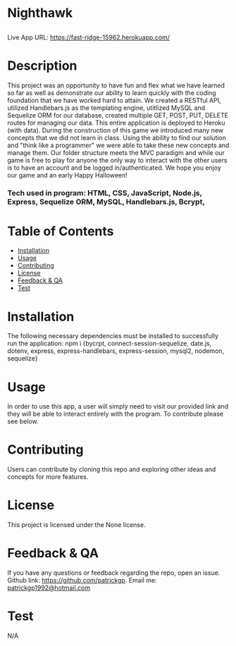 # Nighthawk

##  

Live App URL: https://fast-ridge-15962.herokuapp.com/

# Description
This project was an opportunity to have fun and flex what we have learned so far as well as demonstrate our ability to learn quickly with the coding foundation that we have worked hard to attain. We created a RESTful API, utilized Handlebars.js as the templating engine, utitlized MySQL and Sequelize ORM for our database, created multiple GET, POST, PUT, DELETE routes for managing our data. This entire application is deployed to Heroku (with data). During the construction of this game we introduced many new concepts that we did not learn in class. Using the ability to find our solution and "think like a programmer" we were able to take these new concepts and manage them. Our folder structure meets the MVC paradigm and while our game is free to play for anyone the only way to interact with the other users is to have an account and be logged in/authenticated. We hope you enjoy our game and an early Happy Halloween!
### Tech used in program: HTML, CSS, JavaScript, Node.js, Express, Sequelize ORM, MySQL, Handlebars.js, Bcrypt, 

# Table of Contents
* [Installation](#installation)
* [Usage](#usage)
* [Contributing](#contributing)
* [License](#license)
* [Feedback & QA](#questions)
* [Test](#test)

# Installation
The following necessary dependencies must be installed to successfully run the application: npm i {bycrpt, connect-session-sequelize, date.js, dotenv, express, express-handlebars, express-session, mysql2, nodemon, sequelize}
# Usage
In order to use this app, a user will simply need to visit our provided link and they will be able to interact entirely with the program. To contribute please see below.

# Contributing
Users can contribute by cloning this repo and exploring other ideas and concepts for more features.

# License
This project is licensed under the None license.
##  
### 

# Feedback & QA
If you have any questions or feedback regarding the repo, open an issue.
Github link: https://github.com/patrickgp.
Email me: patrickgp1992@hotmail.com

# Test
N/A

